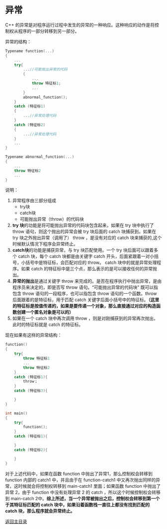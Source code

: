 # 异常

C++ 的异常是对程序运行过程中发生的异常的一种响应。这种响应的动作是将控制权从程序的一部分转移到另一部分。

异常的结构：

```c++
Typename function(...)
{
    ...
    try{
        ...//可能抛出异常的代码
        {
            ...
            throw 特征标1;
            ...
        }
        abnormal_function();
    }
    catch (特征标1)
    {
        ...//异常处理代码
    }
    catch (特征标2)
    {
        ...//异常处理代码
    }
    ...
}

Typename abnormal_function(...)
{
    ...
    throw 特征标2
    ...
}
```

说明：

1. 异常程序由三部分组成
    - try块
    - catch块
    - 可能抛出异常（throw）的代码块
2. **try 块**的功能是将可能抛出异常的代码块包含起来，如果在 try 块中执行了 throw 语句，则这个抛出的异常会被 try 块后面的 catch 块捕获到。如果在 try 块之外抛出异常（调用了） throw ，是没有对应的 catch 块来捕获的,这个时候默认情况下程序会异常终止。
3. **catch块**的功能是捕获异常，与 try 块匹配使用。一个 try 块后面可以跟着多个 catch 块，每个 catch 块都是由关键字 catch 开头，后面紧跟着一对小括号，小括号中是特征标，会匹配对应的 throw。 catch 块中的就是异常处理程序。如果 catch 的特征标中是三个点，那么表示的是可以接收任何的异常抛出。
4. **异常的抛出**是通过关键字 throw 来完成的。是否在程序执行中抛出异常，是由程序员来决定的，即是否写 throw 语句。“可能抛出异常的代码块” 既可以指包含 throw 语句的一段程序，也可以指包含 throw 语句的一个函数。throw 后面跟着的是特征标，用于匹配 catch 关键字后面小括号中的特征标。**（这里的特征标是按值传递的，如果是要传递一个对象，那么直接通过对应的构造函数创建一个匿名对象是可以的）**
5. 如果在一个 catch 块中再次调用 throw ，则是对刚捕获到的异常再次抛出，此时的特征标就是 catch 的特征标。

现在如果有这样的异常结构：

```c++
function()
{
    try{
        throw 特征标1
        ...
        throw 特征标2
    }
    catch (特征标1){
        throw；
    }
    catch (特征标3){

    }
}

int main()
{
    try{
        function();
    }
    catch (特征标1){

    }
    catch (特征标2){

    }
}
```

对于上述代码中，如果在函数 function 中抛出了异常1，那么控制权会转移到 function 内部的 catch1 中，并且由于在 function-catch1 中又再次抛出同样的异常，这时候就会将控制权转移到 main-catch1 里面；如果函数 function 中抛出了异常 2，由于 function 中没有处理异常 2 的 catch ，所以这个时候控制权会转移到 main-catch 2中。**综上所述，当一个异常被抛出之后，控制权会转移到第一个于其特征标匹配的 catch 块中，如果沿着函数栈一直往上都没有找到匹配的 catch 块，那么程序就会异常终止。**

[返回主目录](../../README.md)